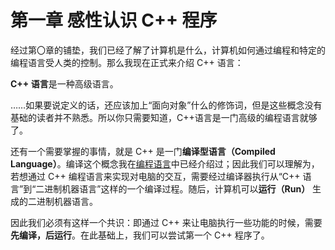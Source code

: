 # 第一章 感性认识 C++ 程序

经过第〇章的铺垫，我们已经了解了计算机是什么，计算机如何通过编程和特定的编程语言受人类的控制。那么我现在正式来介绍 C++ 语言：

**C++ 语言**是一种高级语言。

……如果要说定义的话，还应该加上“面向对象”什么的修饰词，但是这些概念没有基础的读者并不熟悉。所以你只需要知道，C++语言是一门高级的编程语言就够了。

还有一个需要掌握的事情，就是 C++ 是一门**编译型语言（Compiled Language）**。编译这个概念我在[编程语言](../ch00/programming_language)中已经介绍过；因此我们可以理解为，若想通过 C++ 编程语言来实现对电脑的交互，需要经过编译器执行从“C++ 语言”到“二进制机器语言”这样的一个编译过程。随后，计算机可以**运行（Run）** 生成的二进制机器语言。

因此我们必须有这样一个共识：即通过 C++ 来让电脑执行一些功能的时候，需要**先编译，后运行**。在此基础上，我们可以尝试第一个 C++ 程序了。
